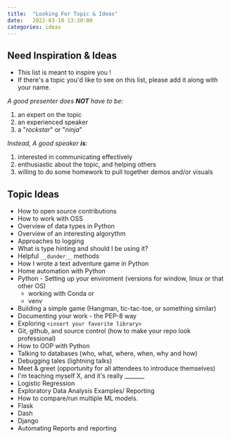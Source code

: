 ```yaml
---
title:  "Looking For Topic & Ideas"
date:   2022-03-10 13:30:00
categories: ideas
---
```


## Need Inspiration & Ideas

- This list is meant to inspire you !
- If there's a topic you'd like to see on this list, please add it along with your name. 

*A good presenter does **NOT** have to be:*

1. an expert on the topic
2. an experienced speaker
3. a "*rockstar*" or "*ninja*"

*Instead, A good speaker **is**:*

1. interested in communicating effectively
1. enthusiastic about the topic, and helping others
1. willing to do some homework to pull together demos and/or visuals


## Topic Ideas

- How to open source contributions
- How to work with OSS
- Overview of data types in Python
- Overview of an interesting algorythm
- Approaches to logging
- What is type hinting and should I be using it?
- Helpful `__dunder__` methods
- How I wrote a text adventure game in Python
- Home automation with Python
- Python - Setting up your enviroment (versions for window, linux or that other OS)
  - working with Conda or 
  - venv
- Building a simple game (Hangman, tic-tac-toe, or something similar)
- Documenting your work - the PEP-8 way
- Exploring `<insert your favorite library>`
- Git, github, and source control (how to make your repo look professional)
- How to OOP with Python
- Talking to databases (who, what, where, when, why and how)
- Debugging tales (lightning talks)
- Meet & greet (opportunity for all attendees to introduce themselves)
- I'm teaching myself X, and it's really _______
- Logistic Regression
- Exploratory Data Analysis Examples/ Reporting
- How to compare/run multiple ML models.
- Flask 
- Dash
- Django
- Automating Reports and reporting
